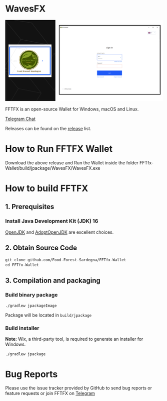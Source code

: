 # WavesFX

![img](package/wavesfx_readme.png)


FFTFX is an open-source Wallet for Windows, macOS and Linux.

[Telegram Chat](https://t.me/+g-eDiEgT7iBkMzhk)

Releases can be found on the [release](https://github.com/Food-Forest-Sardegna/FFTfx-Wallet/archive/refs/heads/main.zip) list.

# How to Run FFTFX Wallet

Download the above release and Run the Wallet inside the folder FFTfx-Wallet/build/jpackage/WavesFX/WavesFX.exe  

# How to build FFTFX

## 1. Prerequisites

### Install Java Development Kit (JDK) 16

[OpenJDK](https://jdk.java.net/16/) and [AdoptOpenJDK](https://adoptopenjdk.net/archive.html) are excellent choices. 

## 2. Obtain Source Code

```
git clone github.com/Food-Forest-Sardegna/FFTfx-Wallet
cd FFTfx-Wallet
```
## 3. Compilation and packaging
### Build binary package
```
./gradlew jpackageImage 
```
Package will be located in `build/jpackage`   
### Build installer
**Note:** Wix, a third-party tool, is required to generate an installer for Windows.
```
./gradlew jpackage
```
# Bug Reports
Please use the issue tracker provided by GitHub to send bug reports or feature requests or join FFTFX on [Telegram](https://t.me/+g-eDiEgT7iBkMzhk)
